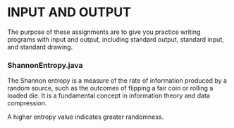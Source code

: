 # INPUT AND OUTPUT

The purpose of these assignments are to give you practice writing programs with input and output, including standard output, standard input, and standard drawing.

### ShannonEntropy.java

The Shannon entropy is a measure of the rate of information produced by a random source, such as the outcomes of flipping a fair coin or rolling a loaded die. It is a fundamental concept in information theory and data compression.

A higher entropy value indicates greater randomness.

